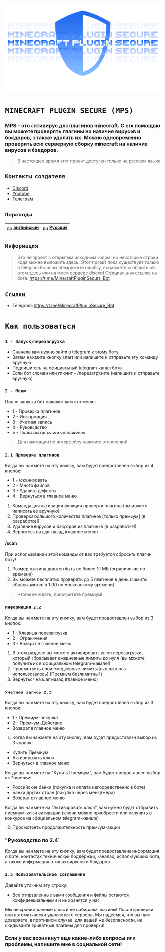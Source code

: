 ![Header](/IMG/1.png)
# `MINECRAFT PLUGIN SECURE (MPS)`
### MPS - это антивирус для плагинов minecraft. С его помощью вы можете проверять плагины на наличие вирусов и бэкдоров, а также удалять их. Можно одновременно проверить всю серверную сборку minecraft на наличие вирусов и бэкдоров.
> В настоящее время этот проект доступен только на русском языке

## `Контакты создателя`
- [Discord](https://discord.gg/bjgpVAxgyE)
- [Youtube](https://youtube.com/c/fortcote)
- [Телеграм](https://t.me/FortcoteTG)

## `Переводы`
| <sub>RU</sub> [английский](README.md) | <sub>RU</sub> [Русский](README_RU.md) |
|-------------------------|----------------------------|

## `Информация`
> Это не проект с открытым исходным кодом, но некоторые строки кода можно выложить здесь.
> Этот проект пока существует только в telegram
> Если вы обнаружите ошибку, вы можете сообщить об этом здесь или на моем сервере discord
> Официальная ссылка на бота: https://t.me/MinecraftPluginSecure_Bot

## `Ссылки`
* Telegram: https://t.me/MinecraftPluginSecure_Bot

# `Как пользоваться`
### `1 - Запуск/перезагрузка`
* Сначала вам нужно зайти в telegram к этому боту
* Затем нажмите кнопку /start или напишите и отправьте эту команду вручную
* Подпишитесь на официальный telegram-канал бота
* Если бот сломан или глючит - /перезагрузите (напишите и отправьте вручную)

### `2 - Меню`
После запуска бот покажет вам это меню:
* 1 - Проверка плагинов
* 2 - Информация
* 3 - Учетная запись
* 4 - Руководство
* 5 - Пользовательское соглашение

> Для навигации по интерфейсу нажмите эти кнопки!
### `2.1 Проверка плагинов`
Когда вы нажмете на эту кнопку, вам будет предоставлен выбор из 4 кнопок:
* 1 - /сканировать
* 2 - Много файлов
* 3 - Удалить дефекты
* 4 - Вернуться в главное меню

1) Команда для активации функции проверки плагина (вы можете написать ее вручную)
2) Проверка большого количества плагинов [только премиум] (в разработке!)
3) Удаление вирусов и бэкдоров из плагинов (в разработке!)
4) Вернитесь на шаг назад (главное меню)

#### /scan
При использовании этой команды от вас требуется сбросить плагин боту!

1) Размер плагина должен быть не более 10 МБ (ограничение по времени)
2) Вы можете бесплатно проверять до 5 плагинов в день (лимиты сбрасываются в 1:00 по московскому времени)

>Чтобы не ждать, приобретите премиум!

### `Информация 2.2`
Когда вы нажмете на эту кнопку, вам будет предоставлен выбор из 3 кнопок:
* 1 - Клавиша перезагрузки
* 2 - Ограничения
* 3 - Возврат в главное меню

1) В этом разделе вы можете активировать ключ перезагрузки, который сбрасывает ежедневные лимиты до нуля (вы можете получить их в официальном telegram-канале!)
2) Просмотреть свои ежедневные лимиты [сколько раз использовалось] (Премиум безлимитный)
3) Вернуться на шаг назад (главное меню)

### `Учетная запись 2.3`
Когда вы нажмете на эту кнопку, вам будет предоставлен выбор из 3 кнопок:
* 1 - Премиум-покупка
* 2 - Премиум-Действие
* Возврат в главное меню

1) Когда вы нажмете на эту кнопку, вам будет предоставлен выбор из 3 кнопок:
* Купить Премиум
* Активировать ключ
* Вернуться в главное меню

Когда вы нажмете на "Купить Премиум", вам будет предоставлен выбор из 3 кнопок:
* Российские банки (покупка и оплата непосредственно в боте)
* Банки других стран (покупка через менеджера)
* Возврат в главное меню

Когда вы нажмете на "Активировать ключ", вам нужно будет отправить премиум-ключ активации (ключи можно приобрести или получить в конкурсе на официальном telegram-канале)

2) Просмотреть продолжительность премиум-акции

### "Руководство по 2.4`
Когда вы нажмете на эту кнопку, вам будет предоставлена информация о боте, контактах технической поддержки, каналах, использующих бота, а также информация о типах вирусов и бэкдоров

### `2.5 Пользовательское соглашение`
Давайте уточним эту строку:
* Все отправленные вами сообщения и файлы остаются конфиденциальными и не хранятся у нас

Мы не храним данные о вас и не собираем плагины! После проверки они автоматически удаляются с сервера.
Мы надеемся, что вы нам доверяете, в противном случае, для вашей же безопасности, не скидывайте приватные плагины для проверки!

### Если у вас возникнут еще какие-либо вопросы или проблемы, напишите мне в социальной сети!
